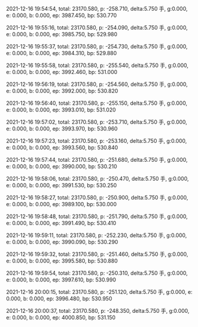 2021-12-16 19:54:54, total: 23170.580, p: -258.710, delta:5.750 手, g:0.000, e: 0.000, b: 0.000, ep: 3987.450, bp: 530.770

2021-12-16 19:55:16, total: 23170.580, p: -254.090, delta:5.750 手, g:0.000, e: 0.000, b: 0.000, ep: 3985.750, bp: 529.980

2021-12-16 19:55:37, total: 23170.580, p: -254.730, delta:5.750 手, g:0.000, e: 0.000, b: 0.000, ep: 3984.310, bp: 529.880

2021-12-16 19:55:58, total: 23170.580, p: -255.540, delta:5.750 手, g:0.000, e: 0.000, b: 0.000, ep: 3992.460, bp: 531.000

2021-12-16 19:56:19, total: 23170.580, p: -254.560, delta:5.750 手, g:0.000, e: 0.000, b: 0.000, ep: 3992.000, bp: 530.820

2021-12-16 19:56:40, total: 23170.580, p: -255.150, delta:5.750 手, g:0.000, e: 0.000, b: 0.000, ep: 3993.010, bp: 531.020

2021-12-16 19:57:02, total: 23170.580, p: -253.710, delta:5.750 手, g:0.000, e: 0.000, b: 0.000, ep: 3993.970, bp: 530.960

2021-12-16 19:57:23, total: 23170.580, p: -253.160, delta:5.750 手, g:0.000, e: 0.000, b: 0.000, ep: 3993.560, bp: 530.840

2021-12-16 19:57:44, total: 23170.580, p: -251.680, delta:5.750 手, g:0.000, e: 0.000, b: 0.000, ep: 3990.000, bp: 530.210

2021-12-16 19:58:06, total: 23170.580, p: -250.470, delta:5.750 手, g:0.000, e: 0.000, b: 0.000, ep: 3991.530, bp: 530.250

2021-12-16 19:58:27, total: 23170.580, p: -250.900, delta:5.750 手, g:0.000, e: 0.000, b: 0.000, ep: 3989.100, bp: 530.000

2021-12-16 19:58:48, total: 23170.580, p: -251.790, delta:5.750 手, g:0.000, e: 0.000, b: 0.000, ep: 3991.490, bp: 530.410

2021-12-16 19:59:11, total: 23170.580, p: -252.230, delta:5.750 手, g:0.000, e: 0.000, b: 0.000, ep: 3990.090, bp: 530.290

2021-12-16 19:59:32, total: 23170.580, p: -251.460, delta:5.750 手, g:0.000, e: 0.000, b: 0.000, ep: 3995.580, bp: 530.880

2021-12-16 19:59:54, total: 23170.580, p: -250.310, delta:5.750 手, g:0.000, e: 0.000, b: 0.000, ep: 3997.610, bp: 530.990

2021-12-16 20:00:15, total: 23170.580, p: -251.120, delta:5.750 手, g:0.000, e: 0.000, b: 0.000, ep: 3996.480, bp: 530.950

2021-12-16 20:00:37, total: 23170.580, p: -248.350, delta:5.750 手, g:0.000, e: 0.000, b: 0.000, ep: 4000.850, bp: 531.150